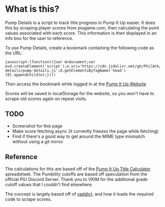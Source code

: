 # What is this?
Pump Details is a script to track title progress in Pump It Up easier. It does this by scraping player scores from piugame.com, then calculating the point values associated with each score. This information is then displayed in an info box for the user to reference.

To use Pump Details, create a bookmark containing the following code as the URL:
```
javascript:(function(){var d=document;var e=d.createElement('script');e.src='https://cdn.jsdelivr.net/gh/PhilAtk/pump-details/pump-details.js';d.getElementsByTagName('head')[0].appendChild(e);})()
```

Then access the bookmark while logged in at the [Pump It Up Website](https://piugame.com/)

Scores will be saved in localStorage for the website, so you won't have to scrape old scores again on repeat visits.

## TODO
- Screenshot for this page
- Make score fetching async (it currently freezes the page while fetching)
- Find if there's a good way to get around the MIME type mismatch without using a git mirror

## Reference
The calculations for this are based off of the [Pump It Up Title Calculator](https://docs.google.com/spreadsheets/d/1O3xmKyy3kZlB87YcUIQvnQkA0FMCfhCoPXz2V-o7Lwk/edit#gid=0) spreadsheet. The Pumbility cutoffs are based off speculation from the official PIU Discord Server. Thank you to VKIM for the additional grade cutoff values that I couldn't find elsewhere.

The concept is largely based off of [vaddict](https://vaddict.b35.jp/), and how it loads the required code to scrape scores.
